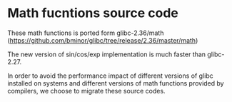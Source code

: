# Math fucntions source code

These math functions is ported form glibc-2.36/math (https://github.com/bminor/glibc/tree/release/2.36/master/math)

The new version of sin/cos/exp implementation is much faster than glibc-2.27.

In order to avoid the performance impact of different versions of glibc installed on systems and different versions of math functions provided by compilers, we choose to migrate these source codes.
